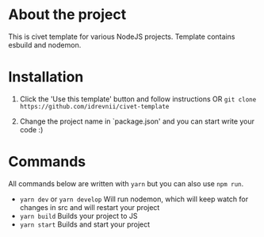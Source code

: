 # About the project

This is civet template for various NodeJS projects. Template contains esbuild and nodemon.

# Installation

1. Click the 'Use this template' button and follow instructions OR `git clone https://github.com/idrevnii/civet-template`

2. Change the project name in `package.json' and you can start write your code :)

# Commands

All commands below are written with `yarn` but you can also use `npm run`.

- `yarn dev` or `yarn develop` Will run nodemon, which will keep watch for changes in src and will restart your project
- `yarn build` Builds your project to JS
- `yarn start` Builds and start your project
